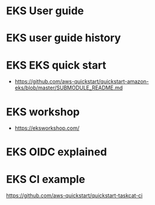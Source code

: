 # EKS User guide

# EKS user guide history 

# EKS EKS quick start
* https://github.com/aws-quickstart/quickstart-amazon-eks/blob/master/SUBMODULE_README.md

# EKS workshop
* https://eksworkshop.com/


# EKS OIDC explained 


# 


# EKS CI example 
https://github.com/aws-quickstart/quickstart-taskcat-ci
